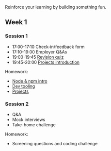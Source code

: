 Reinforce your learning by building something fun.

## Week 1

### Session 1

- 17:00-17:10 Check-in/feedback form
- 17:10-19:00 Employer Q&As
- 19:00-19:45 [Revision quiz](../learning-outcomes/)
- 19:45-20:00 [Projects introduction](../project/)

Homework:

- [Node & npm intro](/workshops/node-npm-intro/)
- [Dev tooling](/workshops/dev-tooling/)
- [Projects](../project/)

### Session 2

- Q&A
- Mock interviews
- Take-home challenge

Homework:

- Screening questions and coding challenge
